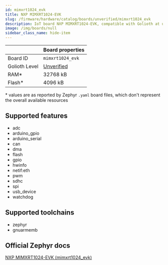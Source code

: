 ```yaml
---
id: mimxrt1024_evk
title: NXP MIMXRT1024-EVK
slug: /firmware/hardware/catalog/boards/unverified/mimxrt1024_evk
description: IoT board NXP MIMXRT1024-EVK, compatible with Golioth at unverified level.
image: /img/boards/null
sidebar_class_name: hide-item
---
```


[//]: # (This is an auto-generated file, do not edit! Changes to it will be lost upon re-generation)



|                | Board properties     |
| -------------  | -------------------- |
| Board ID       | `mimxrt1024_evk` |
| Golioth Level  | [Unverified](/firmware/hardware#unverified-boards) |
| RAM*           | 32768 kB |
| Flash*         | 4096 kB |

\* values are as reported by Zephyr `.yaml` board files, which don't represent the overall available resources



## Supported features

* adc
* arduino_gpio
* arduino_serial
* can
* dma
* flash
* gpio
* hwinfo
* netif:eth
* pwm
* sdhc
* spi
* usb_device
* watchdog

## Supported toolchains

* zephyr
* gnuarmemb

## Official Zephyr docs

[NXP MIMXRT1024-EVK (mimxrt1024_evk)](https://docs.zephyrproject.org/latest/boards/nxp/mimxrt1024_evk/doc/index.html)
